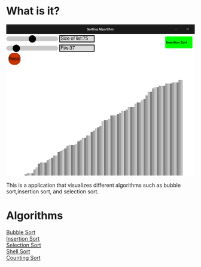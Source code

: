 # What is it?
![](/img/algorithm.png)

This is a application that visualizes different algorithms such as bubble sort,insertion sort, and selection sort.


# Algorithms
[Bubble Sort](https://en.wikipedia.org/wiki/Bubble_sort)\
[Insertion Sort](https://en.wikipedia.org/wiki/Insertion_sort)\
[Selection Sort](https://en.wikipedia.org/wiki/Selection_sort)\
[Shell Sort](https://en.wikipedia.org/wiki/Shellsort)\
[Counting Sort](https://en.wikipedia.org/wiki/Counting_sort)
